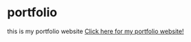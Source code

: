 # portfolio
this is my portfolio website
[Click here for my portfolio website!](https://clinquant-pudding-b66229.netlify.app/#!)

